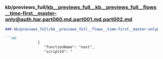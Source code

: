 ### kb/previews_full/kb__previews_full__kb__previews_full__flows__time-first__master-only@auth.har.part060.md.part001.md.part002.md

```md
### kb/previews_full/kb__previews_full__flows__time-first__master-only@auth.har.part060.md.part001.md (part 002)

```md
               {
                  "functionName": "next",
                  "scriptId": "
```

```

```
